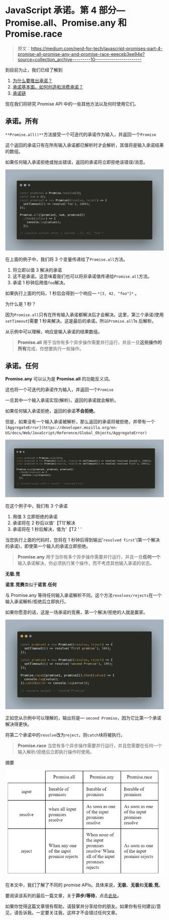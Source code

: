 # JavaScript 承诺。第 4 部分— Promise.all、Promise.any 和 Promise.race

> 原文：<https://medium.com/nerd-for-tech/javascript-promises-part-4-promise-all-promise-any-and-promise-race-eeeceb3ee94e?source=collection_archive---------10----------------------->

到目前为止，我们已经了解到

1.  [为什么要推出承诺？](/nerd-for-tech/javascript-promises-part-1-why-promises-d54ed05bdc9f)
2.  [承诺基本面。如何创造和消费承诺？](/nerd-for-tech/javascript-promises-part-2-fundamentals-e51e36c42fac)
3.  [承诺链](/nerd-for-tech/javascript-promises-part-3-promise-chaining-707ab6f1bbfc)

现在我们将研究 Promise API 中的一些其他方法以及何时使用它们。

## 承诺。所有

`**Promise.all()**`方法接受一个可迭代的承诺作为输入，并返回一个`Promise`

这个返回的承诺只有在所有输入承诺都已解析时才会解析，其值将是输入承诺结果的数组。

如果任何输入承诺拒绝或抛出错误，返回的承诺将立即拒绝该错误/消息。

![](img/bb8dcd4b82aab9162fd056bf089269f4.png)

在上面的例子中，我们将 3 个变量传递给了`Promise.all`方法。

1.  将立即以值 3 解决的承诺
2.  这不是承诺。这意味着我们也可以将非承诺值传递给`Promise.all`方法。
3.  承诺 1 秒钟后用值`foo`解决。

如果执行上面的代码，1 秒后会得到一个响应— `*[3, 42, "foo"]*` 。

为什么是 1 秒？

因为`Promise.all`只有在所有输入承诺都解决后才会解决。这里，第三个承诺(使用`setTimeout`)需要 1 秒来解决。这是最后的承诺。所以`Promise.all`1s 后解析。

从示例中可以理解，响应是输入承诺的结果数组。

> **Promise.all** 用于当你有多个异步操作需要并行运行，并且一旦**这些操作的所有**完成，你想要执行一些操作。

## 承诺。任何

**Promise.any** 可以认为是 **Promise.all** 的功能反义词。

这也将一个可迭代的承诺作为输入，并返回一个`Promise`

一旦其中一个输入承诺实现(解析)，返回的承诺就会解析。

如果任何输入承诺拒绝，返回的承诺**不会拒绝**。

但是，如果没有一个输入承诺被解析，那么返回的承诺将被拒绝，并带有一个`[AggregateError](https://developer.mozilla.org/en-US/docs/Web/JavaScript/Reference/Global_Objects/AggregateError)`

![](img/e518f3ad3e15894b4343ed0e631aa5c9.png)

在这个例子中，我们有 3 个承诺

1.  用值 3 立即拒绝的承诺
2.  承诺将在 2 秒后以值'【T1]'解决
3.  承诺将在 1 秒后解决，值为'【T2 ' '

当您执行上面的代码时，您将在 1 秒钟后得到输出'`resolved first`'(第一个解决的承诺)，即使第一个输入的承诺立即拒绝。

> **Promise.any** 用于当你有多个异步操作需要并行运行，并且一旦**任何一个**输入承诺解决，你必须执行某个操作，而不考虑其他输入承诺的状态。

**无极.竞**

**诺言.竞赛**类似于**诺言.任何**

与 Promise.any 等待任何输入承诺解析不同，这个方法`resolves/rejects`在一个输入承诺解析/拒绝后立即执行。

如果你愿意的话，这是一场承诺的竞赛，第一个解决/拒绝的人就是赢家。

![](img/171ed314c088123b01f27992824f0387.png)

正如您从示例中可以理解的，输出将是— `second Promise`，因为它比第一个承诺解决得更快。

将第二个承诺中的`resolve`改为`reject`，则`catch`块将被执行。

> **Promise.race** 当您有多个异步操作需要并行运行，并且您需要在任何一个输入解析/拒绝后立即执行操作时使用。

摘要

![](img/4f194f0ad0e6c9a4bc4d88131b428c1e.png)

在本文中，我们了解了不同的 promise APIs。具体来说，**无极**、**无极**和**无极.竞**。

要阅读该系列的最后一篇文章，关于**异步/等待**，点击[此处](/nerd-for-tech/javascript-promises-final-part-async-await-5500fbf4d336)。

如果你觉得这篇文章很有帮助，请鼓掌并分享给你的朋友。如果你有任何建议/意见，请告诉我。一定要关注我，这样才不会错过任何文章。